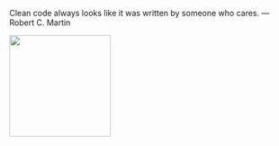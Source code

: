 Clean code always looks like it was written by someone who cares. — Robert C. Martin

<img height="180em" src="https://github-readme-stats.vercel.app/api?username=JohnnyMCR&show_icons=true&hide_border=true&&count_private=true&include_all_commits=true" />
